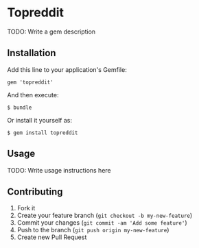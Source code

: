 # Topreddit

TODO: Write a gem description

## Installation

Add this line to your application's Gemfile:

    gem 'topreddit'

And then execute:

    $ bundle

Or install it yourself as:

    $ gem install topreddit

## Usage

TODO: Write usage instructions here

## Contributing

1. Fork it
2. Create your feature branch (`git checkout -b my-new-feature`)
3. Commit your changes (`git commit -am 'Add some feature'`)
4. Push to the branch (`git push origin my-new-feature`)
5. Create new Pull Request
